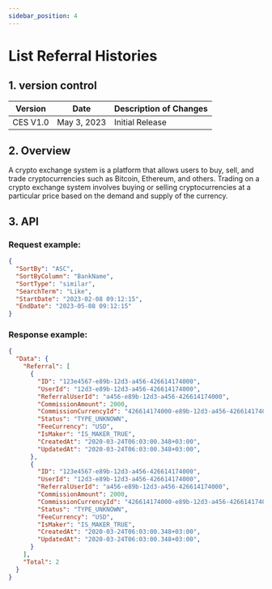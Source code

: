 ```yaml
---
sidebar_position: 4
---
```


# List Referral Histories

## 1. version control

| Version  | Date        | Description of Changes |
| -------- | ----------- | ---------------------- |
| CES V1.0 | May 3, 2023 | Initial Release        |

## 2. Overview

A crypto exchange system is a platform that allows users to buy, sell, and trade cryptocurrencies such as Bitcoin, Ethereum, and others. Trading on a crypto exchange system involves buying or selling cryptocurrencies at a particular price based on the demand and supply of the currency.

## 3. API

### Request example:

```json
{
  "SortBy": "ASC",
  "SortByColumn": "BankName",
  "SortType": "similar",
  "SearchTerm": "Like",
  "StartDate": "2023-02-08 09:12:15",
  "EndDate": "2023-05-08 09:12:15"
}
```

### Response example:

```json
{
  "Data": {
    "Referral": [
      {
        "ID": "123e4567-e89b-12d3-a456-426614174000",
        "UserId": "12d3-e89b-12d3-a456-426614174000",
        "ReferralUserId": "a456-e89b-12d3-a456-426614174000",
        "CommissionAmount": 2000,
        "CommissionCurrencyId": "426614174000-e89b-12d3-a456-426614174000",
        "Status": "TYPE_UNKNOWN",
        "FeeCurrency": "USD",
        "IsMaker": "IS_MAKER_TRUE",
        "CreatedAt": "2020-03-24T06:03:00.348+03:00",
        "UpdatedAt": "2020-03-24T06:03:00.348+03:00",
      },
      {
        "ID": "123e4567-e89b-12d3-a456-426614174000",
        "UserId": "12d3-e89b-12d3-a456-426614174000",
        "ReferralUserId": "a456-e89b-12d3-a456-426614174000",
        "CommissionAmount": 2000,
        "CommissionCurrencyId": "426614174000-e89b-12d3-a456-426614174000",
        "Status": "TYPE_UNKNOWN",
        "FeeCurrency": "USD",
        "IsMaker": "IS_MAKER_TRUE",
        "CreatedAt": "2020-03-24T06:03:00.348+03:00",
        "UpdatedAt": "2020-03-24T06:03:00.348+03:00",
      }
    ],
    "Total": 2
  }
}
```
